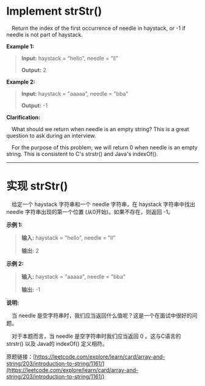 # Implement strStr()

&emsp;Return the index of the first occurrence of needle in haystack, or -1 if needle is not part of haystack.

**Example 1:**

>**Input:** haystack = "hello", needle = "ll"
>
>**Output:** 2

**Example 2:**

>**Input:** haystack = "aaaaa", needle = "bba"
>
>**Output:** -1
>
**Clarification:**

&emsp;What should we return when needle is an empty string? This is a great question to ask during an interview.

&emsp;For the purpose of this problem, we will return 0 when needle is an empty string. This is consistent to C's strstr() and Java's indexOf().


---------------------------------------------------



# 实现 strStr()

&emsp;给定一个 haystack 字符串和一个 needle 字符串，在 haystack 字符串中找出 needle 字符串出现的第一个位置 (从0开始)。如果不存在，则返回  -1。

**示例 1:**

>**输入:** haystack = "hello", needle = "ll"
>
>**输出:** 2

**示例 2:**

>**输入:** haystack = "aaaaa", needle = "bba"
>
>**输出:** -1

**说明:**

&emsp;当 needle 是空字符串时，我们应当返回什么值呢？这是一个在面试中很好的问题。

&emsp;对于本题而言，当 needle 是空字符串时我们应当返回 0 。这与C语言的 strstr() 以及 Java的 indexOf() 定义相符。


原题链接：[https://leetcode.com/explore/learn/card/array-and-string/203/introduction-to-string/1161/](https://leetcode.com/explore/learn/card/array-and-string/203/introduction-to-string/1161/)